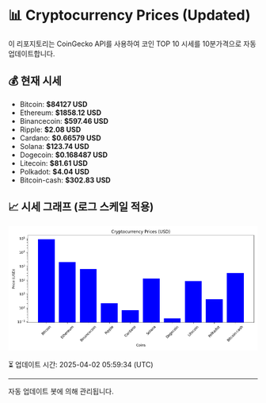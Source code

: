 
# 📊 Cryptocurrency Prices (Updated)

이 리포지토리는 CoinGecko API를 사용하여 코인 TOP 10 시세를 10분가격으로 자동 업데이트합니다.

## 💰 현재 시세
- Bitcoin: **$84127 USD**
- Ethereum: **$1858.12 USD**
- Binancecoin: **$597.46 USD**
- Ripple: **$2.08 USD**
- Cardano: **$0.66579 USD**
- Solana: **$123.74 USD**
- Dogecoin: **$0.168487 USD**
- Litecoin: **$81.61 USD**
- Polkadot: **$4.04 USD**
- Bitcoin-cash: **$302.83 USD**

## 📈 시세 그래프 (로그 스케일 적용)
![Crypto Prices](crypto_prices.png)

⏳ 업데이트 시간: 2025-04-02 05:59:34 (UTC)

---
자동 업데이트 봇에 의해 관리됩니다.
